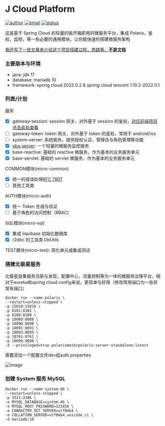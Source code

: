 
# J Cloud Platform

[![author](https://img.shields.io/badge/author-mrtt-blue.svg)](https://jiangtj.gitlab.io/me)
[![email](https://img.shields.io/badge/email-jiang.taojie@foxmail.com-blue.svg)](mailto:jiang.taojie@foxmail.com)
[![status](https://img.shields.io/badge/status-developing-yellow.svg)](mailto:jiang.taojie@foxmail.com)

这是基于 Spring Cloud 的轻量的能开箱即用的微服务平台，集成 Polaris，鉴权，监控，等一些必要的通用模块，让你能快速的搭建微服务架构

[我还写了一些文章来介绍这个项目搭建过程，思路等，**不是文档**](https://jiangtj.com/tags/Spring-Cloud-%E5%B9%B3%E5%8F%B0%E6%90%AD%E5%BB%BA/)

### 主要版本与环境

- java: jdk 17
- database: mariadb 10
- framework: spring cloud 2022.0.2 & spring cloud tencent 1.10.2-2022.0.1

### 列表/计划

服务
- [x] gateway-session: session 网关，对外基于 session 的鉴权，[对应前端项目点击此处查看](https://github.com/jiangtj-lab/jc-admin-session)
- [ ] gateway-token: token 网关，对外基于 token 的鉴权，常用于 android/ios
- [ ] system-server: 系统服务，提供授权认证，管理员与角色管理等功能
- [x] [sba-server](https://github.com/codecentric/spring-boot-admin): 一个轻量的微服务监控服务
- [x] base-reactive: 基础的 reactive 微服务，作为基本的业务服务单元
- [x] base-servlet: 基础的 servlet 微服务，作为基本的业务服务单元

COMMON模块(micro-common)
- [x] 统一的错误处理[RFC 7807](https://www.rfc-editor.org/rfc/rfc7807.html)
- [ ] 其他工具类

AUTH模块(micro-auth)
- [x] 统一 Token 生成与验证
- [ ] 基于角色的访问控制（RBAC）

SQL模块(micro-sql)
- [x] 集成 liquibase 初始化数据库
- [x] r2dbc 的工具类 DbUtils

TEST模块(micro-test): 简化单元或集成测试

### 搭建北极星服务

北极星是集服务注册与发现，配置中心，流量控制等为一体的微服务治理平台，相对于eureka和spring cloud config来说，更简单与好用（修改常用端口为一些非常有端口）

```shell
docker run --name polaris \
--restart=unless-stopped \
-p 15010:15010 \
-p 8101:8101 \
-p 8100:8100 \
-p 18080:8080 \
-p 18090:8090 \
-p 18091:8091 \
-p 18093:8093 \
-p 18761:8761 \
-p 19090:9090 \
-d --privileged=true polarismesh/polaris-server-standalone:latest
```

需要添加一个配置文件dev组auth.properties

![image](https://user-images.githubusercontent.com/15902347/229067145-e14ca261-fda5-4c10-ad0f-99cf4bb1c0f9.png)

### 创建 System 服务 MySQL

```shell
docker run --name system-db \
--restart=unless-stopped \
-p 3311:3306 \
-e MYSQL_DATABASE=system-db \
-e MYSQL_ROOT_PASSWORD=123456 \
-e CHARACTER_SET_SERVER=utf8mb4 \
-e COLLATION_SERVER=utf8mb4_unicode_ci \
-d mariadb:10
```
